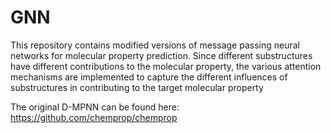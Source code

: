 # GNN
This repository contains modified versions of message passing neural networks for molecular property prediction. Since different substructures have different contributions to the molecular property, the various attention mechanisms are implemented to capture the different influences of substructures in contributing to the target molecular property 


The original D-MPNN can be found here: https://github.com/chemprop/chemprop


